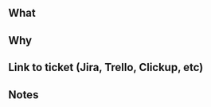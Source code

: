 ## What
<!-- List all the changes being made on this pull request? -->

## Why
<!-- Why are these changes being made? -->

## Link to ticket (Jira, Trello, Clickup, etc)
<!-- https://hackney.atlassian.net/123-example-card -->

## Notes
<!-- Include any other notes -->